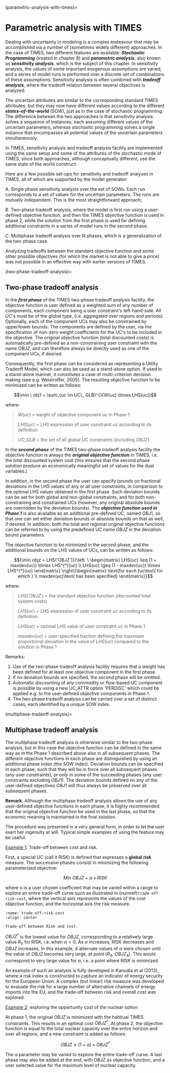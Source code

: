 (parametric-analysis-with-times)=
# Parametric analysis with TIMES

Dealing with uncertainty in modeling is a complex endeavour that may be accomplished via a number of (sometimes widely different) approaches. In the case of TIMES, two different features are available: ***Stochastic Programming*** (treated in chapter 8) and ***parametric analysis***, also known as ***sensitivity analysis***, which is the subject of this chapter. In sensitivity analysis, the values of some important exogenous assumptions are varied, and a series of model runs is performed over a discrete set of combinations of these assumptions. Sensitivity analysis is often combined with ***tradeoff analysis***, where the tradeoff relation between several objectives is analyzed.

The uncertain attributes are similar to the corresponding standard TIMES attributes, but they may now have different values according to the different ***states-of-the-world*** (SOW), just as in the case of stochastic programming. The difference between the two approaches is that sensitivity analysis solves a sequence of instances, each assuming different values of the uncertain parameters, whereas stochastic programming solves a single instance that encompasses all potential values of the uncertain parameters simultaneously.

In TIMES, sensitivity analysis and tradeoff analysis facility are implemented using the same setup and some of the attributes of the stochastic mode of TIMES, since both approaches, although conceptually different, use the same state of the world construct.

Here are a few possible set-ups for sensitivity and tradeoff analyses in TIMES, all of which are supported by the model generator:

A.  Single phase sensitivity analysis over the set of SOWs. Each run corresponds to a set of values for the uncertain parameters. The runs are mutually independent. This is the most straightforward approach;

B.  Two-phase tradeoff analysis, where the model is first run using a user-defined objective function, and then the TIMES objective function is used in phase 2, while the solution from the first phase is used for defining additional constraints in a series of model runs in the second phase.

C.  Multiphase tradeoff analysis over N phases, which is a generalization of the two-phase case.

Analyzing tradeoffs between the standard objective function and some other possible objectives (for which the market is not able to give a price) was not possible in an effective way with earlier versions of TIMES.

(two-phase-tradeoff-analysis)=
## Two-phase tradeoff analysis

In the ***first phase*** of the TIMES two-phase tradeoff analysis facility, the objective function is user defined as a weighted sum of any number of components, each component being a user constraint\'s left-hand-side. All UC\'s must be of the global type, (i.e. aggregated over regions and periods). Optionally, each of the component UCs may also be constrained by upper/lower bounds. The components are defined by the user, via the specification of non-zero weight coefficients for the UC\'s to be included in the objective. The original objective function (total discounted costs) is automatically pre-defined as a non-constraining user constraint with the name $OBJZ$, and can therefore always be directly used as one of the component UCs, if desired.

Consequently, the first phase can be considered as representing a Utility Tradeoff Model, which can also be used as a stand-alone option. If used in a stand-alone manner, it constitutes a case of multi-criterion decision making (see e.g. Weistroffer, 2005). The resulting objective function to be minimized can be written as follows:

$$\min \ obj1 = \sum_{uc \in UC\_ GLB}^{}{W(uc) \times LHS(uc)}$$

where:

> $W(uc)$ = weight of objective component $uc$ in Phase 1
>
> $LHS(uc)$ = LHS expression of user constraint $uc$ according to its definition
>
> $UC\_GLB$ = the set of all global UC constraints (including $OBJZ$)

In the ***second phase*** of the TIMES two-phase tradeoff analysis facility the objective function is always the ***original objective function*** in TIMES, i.e. the total discounted system cost (this ensures that the second phase solution produce an economically meaningful set of values for the dual variables.)

In addition, in the second phase the user can specify bounds on fractional deviations in the LHS values of any or all user constraints, in comparison to the optimal LHS values obtained in the first phase. Such deviation bounds can be set for both global and non-global constraints, and for both non-constraining and constrained UCs (however, any original absolute bounds are overridden by the deviation bounds). The ***objective function used in Phase 1*** is also available as an additional pre-defined UC, named $OBJ1$, so that one can set either deviation bounds or absolute bounds on that as well, if desired. In addition, both the total and regional original objective functions can be referred to by using the predefined UC name $OBJZ$ in the deviation bound parameters.

The objective function to be minimized in the second phase, and the additional bounds on the LHS values of UCs, can be written as follows:

$${\min objz = LHS('OBJZ')}{\left. \ \begin{matrix} LHS(uc) \leq (1 + maxdev(uc)) \times LHS^{*}(uc) \\ LHS(uc) \geq (1 - maxdev(uc)) \times LHS^{*}(uc) \end{matrix} \right\}\begin{matrix} \text{for each }uc\text{ for which } \\ maxdev(uc)\text{ has been specified} \end{matrix}}$$

where:

> $LHS('OBJZ')$ = the standard objective function (discounted total system costs)
>
> $LHS(uc)$ = LHS expression of user constraint $uc$ according to its definition
>
> $LHS(uc)$ = optimal LHS value of user constraint $uc$ in Phase 1
>
> $maxdev(uc)$ = user-specified fraction defining the maximum proportional deviation in the value of $LHS(uc)$ compared to the solution in Phase 1

Remarks:
1. Use of the two-phase tradeoff analysis facility requires that a weight has been defined for at least one objective component in the first phase.
2. If no deviation bounds are specified, the second phase will be omitted.
3. Automatic discounting of any commodity or flow-based UC component is possible by using a new UC_ATTR option 'PERDISC' which could be applied e.g. to the user-defined objective components in Phase 1.
4. The two-phase tradeoff analysis can be carried over a set of distinct cases, each identified by a unique SOW index.

(multiphase-tradeoff-analysis)=
## Multiphase tradeoff analysis

The multiphase tradeoff analysis is otherwise similar to the two-phase analysis, but in this case the objective function can be defined in the same way as in the Phase 1 described above also in all subsequent phases. The different objective functions in each phase are distinguished by using an additional phase index (the SOW index). Deviation bounds can be specified in each phase, such that they will be in force over all subsequent phases (any user constraints), or only in some of the succeeding phases (any user constraints excluding $OBJ1$). The deviation bounds defined on any of the user-defined objectives $OBJ1$ will thus always be preserved over all subsequent phases.

**Remark**: Although the multiphase tradeoff analysis allows the use of any user-defined objective functions in each phase, it is highly recommended that the original objec­tive function be used in the last phase, so that the economic meaning is maintained in the final solution.

The procedure was presented in a very general form, in order to let the user exert her ingenuity at will. Typical simple examples of using the feature may be useful.

<ins>Example 1</ins>: Trade-off between cost and risk.

First, a special UC (call it RISK) is defined that expresses a **global risk** measure. The successive phases consist in minimizing the following parameterized objective:

$$Min\ OBJZ + \alpha \times RISK$$

where α is a user chosen coefficient that may be varied within a range to explore an entire trade-off curve such as illustrated in {numref}`trade-off-risk-cost`, where the vertical axis represents the values of the cost objective function, and the horizontal axis the risk measure.

```{figure} assets/risk-cost-trade-off.svg
:name: trade-off-risk-cost
:align: center

Trade-off between Risk and Cost.
```

$OBJZ^*$ is the lowest value for $OBJZ$, corresponding to a relatively large value $R_0$ for RISK, i.e. when $α = 0.$ As $α$ increases, RISK decreases and $OBJZ$ increases. In this example, 4 alternate values of $α$ were chosen until the value of $OBJZ$ becomes very large, at point ($R_4$, $OBJZ_4$). This would correspond to very large value for α, i.e. a point where RISK is minimized.

An example of such an analysis is fully developed in Kanudia et al (2013), where a risk index is constructed to capture an indicator of energy security for the European Union. A complex (but linear) risk measure was developed to evaluate the risk for a large number of alternative channels of energy imports into the EU, and the trade-off between risk and overall cost was explored.

<ins>Example 2</ins>: exploring the opportunity cost of the nuclear option

At phase 1, the original $OBJZ$ is minimized with the habitual TIMES constraints. This results in an optimal cost $OBJZ^*$. At phase 2, the objective function is equal to the total nuclear capacity over the entire horizon and over all regions, and a new constraint is added as follows:

$$OBJZ \leq (1 + \alpha) \times {OBJZ}^{*}$$

The α parameter may be varied to explore the entire trade-off curve. A last phase may also be added at the end, with OBJZ as objective function, and a user selected value for the maximum level of nuclear capacity.
